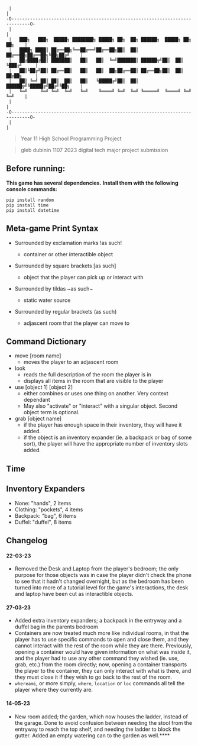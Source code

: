 
  
```
 |                                                                             |  
-O-----------------------------------------------------------------------------O-  
 |                                                                             |  
 |   ███╗   ███╗  █████╗ ████████╗ █████╗ ██╗  ██╗ ██████╗  █████╗ ██╗  ██╗    |  
 |   ████╗ ████║ ██╔══██╗╚══██╔══╝██╔══██╗██║  ██║ ██╔══██╗██╔══██╗╚██╗██╔╝    |  
 |   ██╔████╔██║ ███████║   ██║   ██║  ╚═╝███████║ ██████╦╝██║  ██║ ╚███╔╝     |  
 |   ██║╚██╔╝██║ ██╔══██║   ██║   ██║  ██╗██╔══██║ ██╔══██╗██║  ██║ ██╔██╗     |  
 |   ██║ ╚═╝ ██║ ██║  ██║   ██║   ╚█████╔╝██║  ██║ ██████╦╝╚█████╔╝██╔╝╚██╗    |  
 |   ╚═╝     ╚═╝ ╚═╝  ╚═╝   ╚═╝    ╚════╝ ╚═╝  ╚═╝ ╚═════╝  ╚════╝ ╚═╝  ╚═╝    |  
 |                                                                             |  
-O-----------------------------------------------------------------------------O-  
 |                                                                             |  
```

> Year 11 High School Programming Project

> gleb dubinin 1107
> 2023 digital tech major project submission  


## Before running:

**This game has several dependencies.**
**Install them with the following console commands:**
```
pip install random
pip install time
pip install datetime
```

## Meta-game Print Syntax

- Surrounded by exclamation marks !as such!
  - container or other interactible object

- Surrounded by square brackets [as such]
  - object that the player can pick up or interact with

- Surrounded by tildas ~as such~
  - static water source

- Surrounded by regular brackets (as such)
  - adjascent room that the player can move to

## Command Dictionary

- move [room name]
  - moves the player to an adjascent room
- look
  - reads the full description of the room the player is in
  - displays all items in the room that are visible to the player
- use [object 1] [object 2]
  - either combines or uses one thing on another. Very context dependant
  - May also "activate" or "interact" with a singular object. Second object term is optional.
- grab [object name]
  - if the player has enough space in their inventory, they will have it added.
  - if the object is an inventory expander (ie. a backpack or bag of some sort), the player will have the appropriate number of inventory slots added.


## Time


## Inventory Expanders

* None: "hands", 2 items
* Clothing: "pockets", 4 items
* Backpack: "bag", 6 items
* Duffel: "duffel", 8 items

## Changelog

#### 22-03-23

* Removed the Desk and Laptop from the player's bedroom; the only purpose for those objects was in case the player didn't check the phone to see that it hadn't changed overnight, but as the bedroom has been turned into more of a tutorial level for the game's interactions, the desk and laptop have been cut as interactible objects.

#### 27-03-23

* Added extra inventory expanders; a backpack in the entryway and a duffel bag in the parents bedroom
* Containers are now treated much more like individual rooms, in that the player has to use specific commands to open and close them, and they cannot interact with the rest of the room while they are there. Previously, opening a container would have given information on what was inside it, and the player had to use any other command they wished (ie. use, grab, etc.) from the room directly; now, opening a container transports the player to the container, they can only interact with what is there, and they must close it if they wish to go back to the rest of the room.
* `whereami`, or more simply, `where`, `location` or `loc` commands all tell the player where they currently are.

#### 14-05-23

* New room added; the garden, which now houses the ladder, instead of the garage. Done to avoid confusion between needing the stool from the entryway to reach the top shelf, and needing the ladder to block the gutter. Added an empty watering can to the garden as well.****
